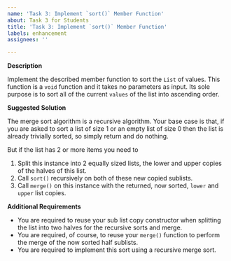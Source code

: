 ```yaml
---
name: 'Task 3: Implement `sort()` Member Function'
about: Task 3 for Students
title: 'Task 3: Implement `sort()` Member Function'
labels: enhancement
assignees: ''

---
```


**Description**

Implement the described member function to sort the `List` of values.  This function is a `void` function and it takes no parameters as input.  Its sole purpose is to sort all of the current `values` of the list into ascending order.

**Suggested Solution**

The merge sort algorithm is a recursive algorithm.  Your base case is that, if you are asked to sort a list of size 1 or an empty list of size 0 then the list is already trivially sorted, so simply return and do nothing.

But if the list has 2 or more items you need to

1. Split this instance into 2 equally sized lists, the lower and upper copies of
   the halves of this list.
2. Call `sort()` recursively on both of these new copied sublists.
3. Call `merge()` on this instance with the returned, now sorted, `lower` and `upper`
   list copies.
   
**Additional Requirements**

- You are required to reuse your sub list copy constructor when splitting the
  list into two halves for the recursive sorts and merge.
- You are required, of course, to reuse your `merge()` function to perform the
  merge of the now sorted half sublists.
- You are required to implement this sort using a recursive merge sort.


